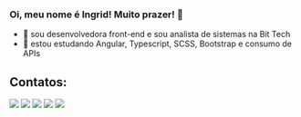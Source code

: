 ### Oi, meu nome é Ingrid! Muito prazer! 👋

- 🔭 sou desenvolvedora front-end e sou analista de sistemas na Bit Tech
- 🌱 estou estudando Angular, Typescript, SCSS, Bootstrap e consumo de APIs

## Contatos:

<div>
<a href="https://wa.me/5531984853312"><img src="https://img.shields.io/badge/WhatsApp-25D366?style=for-the-badge&logo=whatsapp&logoColor=white" target="_blank"></a>
<a href="https://t.me/midoriobana"><img src="https://img.shields.io/badge/Telegram-2CA5E0?style=for-the-badge&logo=telegram&logoColor=white"></a>
<a href=""><img src="https://img.shields.io/badge/Discord-%235865F2.svg?style=for-the-badge&logo=discord&logoColor=white"></a>
<a href="mailto:ingridmidori@live.com"><img src="https://img.shields.io/badge/Microsoft_Outlook-0078D4?style=for-the-badge&logo=microsoft-outlook&logoColor=white" target="_blank"></a>
<a href="https://www.linkedin.com/in/midoriobana" target="_blank"><img src="https://img.shields.io/badge/-LinkedIn-%230077B5?style=for-the-badge&logo=linkedin&logoColor=white" target="_blank"></a>   

</div>
